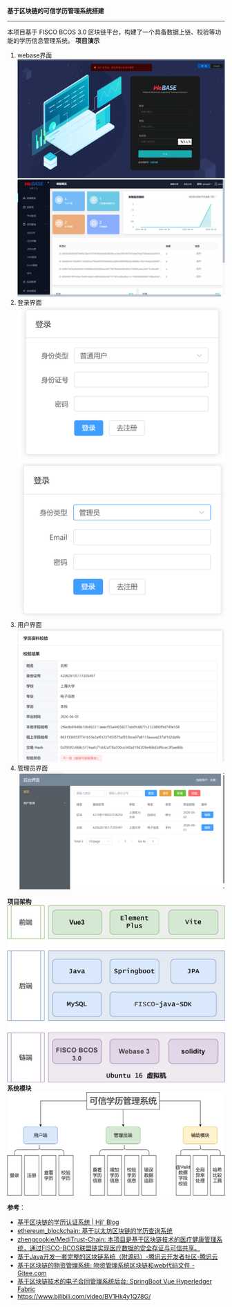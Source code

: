 **基于区块链的可信学历管理系统搭建**
****
本项目基于 FISCO BCOS 3.0 区块链平台，构建了一个具备数据上链、校验等功能的学历信息管理系统。
**项目演示**
1. webase界面 
![webase](attachments/WeBase_login.png) 
![webase](attachments/Webase_show.png) 
2. 登录界面 
![登录](attachments/login.png) 
![注册](attachments/register.png) 
3. 用户界面 
![用户界面](attachments/dashboard.png) 
4. 管理员界面 
![管理员界面](attachments/admin.png) 

**项目架构** 
![架构](attachments/技术架构.svg) 
**系统模块** 
![模块](attachments/系统模块.svg) 



**参考**：
- [基于区块链的学历认证系统 | Hjl' Blog](https://huqianshan.github.io/contract/#%E5%9F%BA%E4%BA%8E%E5%8C%BA%E5%9D%97%E9%93%BE%E7%9A%84%E5%AD%A6%E5%8E%86%E8%AE%A4%E8%AF%81%E7%B3%BB%E7%BB%9F)
- [ethereum_blockchain: 基于以太坊区块链的学历查询系统](https://gitee.com/AidenX/ethereum_blockchain)
- [zhengcookie/MediTrust-Chain: 本项目是基于区块链技术的医疗健康管理系统，通过FISCO-BCOS联盟链实现医疗数据的安全存证与可信共享。](https://github.com/zhengcookie/MediTrust-Chain)
- [基于Java开发一套完整的区块链系统（附源码）-腾讯云开发者社区-腾讯云](https://cloud.tencent.com/developer/article/1776246)
- [基于区块链的物资管理系统: 物资管理系统区块链和web代码文件 - Gitee.com](https://gitee.com/think9876/mm/tree/master)
- [基于区块链技术的电子合同管理系统后台: SpringBoot Vue Hyperledger Fabric](https://gitee.com/henripoet/he_contract#https://gitee.com/link?target=https%3A%2F%2Fcloud.tencent.com%2Fdeveloper%2Farticle%2F1678190)
- https://www.bilibili.com/video/BV1Hk4y1Q78G/